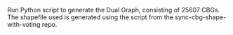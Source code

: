 Run Python script to generate the Dual Graph, consisting of 25607 CBGs. The shapefile used is generated using the script from the sync-cbg-shape-with-voting repo.
